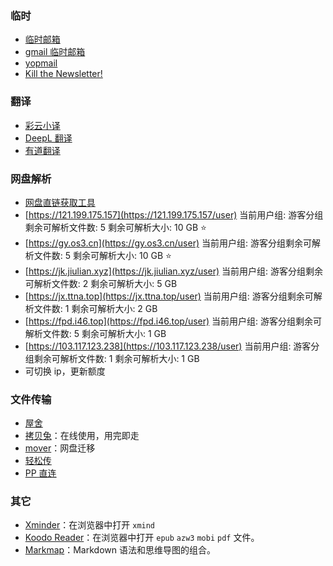 ### 临时

- [临时邮箱](https://www.linshiyouxiang.net/)
- [gmail 临时邮箱](https://www.emailnator.com/)
- [yopmail](http://www.yopmail.com/zh/)
- [Kill the Newsletter!](https://kill-the-newsletter.com/)

### 翻译

- [彩云小译](https://fanyi.caiyunapp.com/#/)
- [DeepL 翻译](https://www.deepl.com/translator)
- [有道翻译](https://fanyi.youdao.com/index.html#/)

### 网盘解析

- [网盘直链获取工具](https://link.gimhoy.com/)
- [https://121.199.175.157](https://121.199.175.157/user) 当前用户组: 游客分组剩余可解析文件数: 5 剩余可解析大小: 10 GB ⭐
- [https://gy.os3.cn](https://gy.os3.cn/user)            当前用户组: 游客分组剩余可解析文件数: 5 剩余可解析大小: 10 GB ⭐
- [https://jk.jiulian.xyz](https://jk.jiulian.xyz/user)        当前用户组: 游客分组剩余可解析文件数: 2 剩余可解析大小: 5 GB
- [https://jx.ttna.top](https://jx.ttna.top/user)           当前用户组: 游客分组剩余可解析文件数: 1 剩余可解析大小: 2 GB
- [https://fpd.i46.top](https://fpd.i46.top/user)          当前用户组: 游客分组剩余可解析文件数: 5 剩余可解析大小: 1 GB
- [https://103.117.123.238](https://103.117.123.238/user) 当前用户组: 游客分组剩余可解析文件数: 1 剩余可解析大小: 1 GB
- 可切换 ip，更新额度

### 文件传输

- [屋舍](https://www.uhsea.com/)
- [拷贝兔](https://cp.anyknew.com/)：在线使用，用完即走
- [mover](https://app.mover.io/)：网盘迁移
- [轻松传](https://easychuan.cn/)
- [PP 直连](https://www.ppzhilian.com/)

### 其它

- [Xminder](https://xiaojuzi.fun/Xminder/edit.html)：在浏览器中打开 `xmind`
- [Koodo Reader](https://web.koodoreader.com/#/manager/empty)：在浏览器中打开 `epub` `azw3` `mobi` `pdf` 文件。
- [Markmap](https://markmap.js.org/)：Markdown 语法和思维导图的组合。
